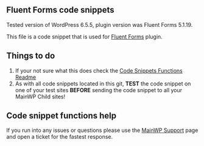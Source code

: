 ## Fluent Forms code snippets

Tested version of WordPress 6.5.5, plugin version was Fluent Forms 5.1.19.

This file is a code snippet that is used for [Fluent Forms](https://wordpress.org/plugins/fluentform/) plugin. 

## Things to do

1. If your not sure what this does check the [Code Snippets Functions Readme](https://github.com/mainwp/Code-Snippets-Functions/blob/master/README.md)
2. As with all code snippets located in this git, **TEST** the code snippet on one of your test sites **BEFORE** sending the code snippet to all your MainWP Child sites!

## Code snippet functions help

If you run into any issues or questions please use the [MainWP Support](https://mainwp.com/support/) page and open a ticket for the fastest response.
